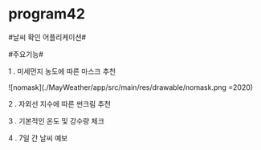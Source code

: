 # program42
#날씨 확인 어플리케이션#

#주요기능#

1 . 미세먼지 농도에 따른 마스크 추천

![nomask](./MayWeather/app/src/main/res/drawable/nomask.png =2020)

2 . 자외선 지수에 따른 썬크림 추천

3 . 기본적인 온도 및 강수량 체크

4 . 7일 간 날씨 예보

